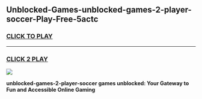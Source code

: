 
## Unblocked-Games-unblocked-games-2-player-soccer-Play-Free-5actc
<h3>
<a href="https://premium76.site?title=unblocked-games-2-player-soccer&ref=18A1">CLICK TO PLAY</a></h3>
<hr>

<h3>
<a href="https://premium76.site?title=unblocked-games-2-player-soccer&ref=18A1">CLICK 2 PLAY</a>
  
</h3>

<a href="https://premium76.site?title=unblocked-games-2-player-soccer&ref=18A1"><img src="https://clearcache.store/games.png"></a>


**unblocked-games-2-player-soccer games unblocked: Your Gateway to Fun and Accessible Online Gaming**
